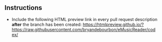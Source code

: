 Instructions
-----------
- Include the following HTML preview link in every pull request description **after** the branch has been created:
  https://htmlpreview.github.io/?https://raw.githubusercontent.com/bryandebourbon/eMusicReader/codex/
